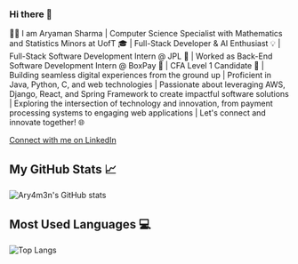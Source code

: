 ### Hi there 👋
👨‍💻 I am Aryaman Sharma | Computer Science Specialist with Mathematics and Statistics Minors at UofT 🎓 | Full-Stack Developer & AI Enthusiast 💡 | Full-Stack Software Development Intern @ JPL 🚀 | Worked as Back-End Software Development Intern @ BoxPay 🏦 | CFA Level 1 Candidate 💱 | Building seamless digital experiences from the ground up | Proficient in Java, Python, C, and web technologies | Passionate about leveraging AWS, Django, React, and Spring Framework to create impactful software solutions | Exploring the intersection of technology and innovation, from payment processing systems to engaging web applications | Let's connect and innovate together! 🌐

[Connect with me on LinkedIn](www.linkedin.com/in/aryaman-sharma-321891107) 

## My GitHub Stats 📈

![Ary4m3n's GitHub stats](https://github-readme-stats.vercel.app/api?username=Ary4m3n&show_icons=true&theme=radical)

## Most Used Languages 💻

![Top Langs](https://github-readme-stats.vercel.app/api/top-langs/?username=Ary4m3n&layout=compact)

<!--
**Ary4m3n/Ary4m3n** is a ✨ _special_ ✨ repository because its `README.md` (this file) appears on your GitHub profile.

Here are some ideas to get you started:

- 🔭 I’m currently working on ...
- 🌱 I’m currently learning ...
- 👯 I’m looking to collaborate on ...
- 🤔 I’m looking for help with ...
- 💬 Ask me about ...
- 📫 How to reach me: ...
- 😄 Pronouns: ...
- ⚡ Fun fact: ...
-->
